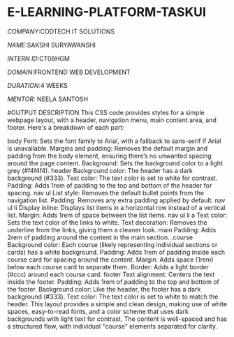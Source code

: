 # E-LEARNING-PLATFORM-TASKUI

*COMPANY*:CODTECH IT SOLUTIONS

*NAME*:SAKSHI SURYAWANSHI

*INTERN ID*:CT08HGM

*DOMAIN*:FRONTEND WEB DEVELOPMENT

*DURATION*:4 WEEKS

*MENTOR*: NEELA SANTOSH

#OUTPUT DESCRIPTION
This CSS code provides styles for a simple webpage layout, with a header, navigation menu, main content area, and footer. Here's a breakdown of each part:

body
Font: Sets the font family to Arial, with a fallback to sans-serif if Arial is unavailable.
Margins and padding: Removes the default margin and padding from the body element, ensuring there’s no unwanted spacing around the page content.
Background: Sets the background color to a light grey (#f4f4f4).
header
Background color: The header has a dark background (#333).
Text color: The text color is set to white for contrast.
Padding: Adds 1rem of padding to the top and bottom of the header for spacing.
nav ul
List style: Removes the default bullet points from the navigation list.
Padding: Removes any extra padding applied by default.
nav ul li
Display inline: Displays list items in a horizontal row instead of a vertical list.
Margin: Adds 1rem of space between the list items.
nav ul li a
Text color: Sets the text color of the links to white.
Text decoration: Removes the underline from the links, giving them a cleaner look.
main
Padding: Adds 2rem of padding around the content in the main section.
.course
Background color: Each course (likely representing individual sections or cards) has a white background.
Padding: Adds 1rem of padding inside each course card for spacing around the content.
Margin: Adds space (1rem) below each course card to separate them.
Border: Adds a light border (#ccc) around each course card.
footer
Text alignment: Centers the text inside the footer.
Padding: Adds 1rem of padding to the top and bottom of the footer.
Background color: Like the header, the footer has a dark background (#333).
Text color: The text color is set to white to match the header.
This layout provides a simple and clean design, making use of white spaces, easy-to-read fonts, and a color scheme that uses dark backgrounds with light text for contrast. The content is well-spaced and has a structured flow, with individual "course" elements separated for clarity.
